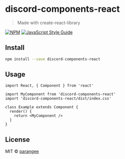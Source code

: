 # discord-components-react

> Made with create-react-library

[![NPM](https://img.shields.io/npm/v/discord-components-react.svg)](https://www.npmjs.com/package/discord-components-react) [![JavaScript Style Guide](https://img.shields.io/badge/code_style-standard-brightgreen.svg)](https://standardjs.com)

## Install

```bash
npm install --save discord-components-react
```

## Usage

```tsx
import React, { Component } from 'react'

import MyComponent from 'discord-components-react'
import 'discord-components-react/dist/index.css'

class Example extends Component {
  render() {
    return <MyComponent />
  }
}
```

## License

MIT © [parangee](https://github.com/parangee)
